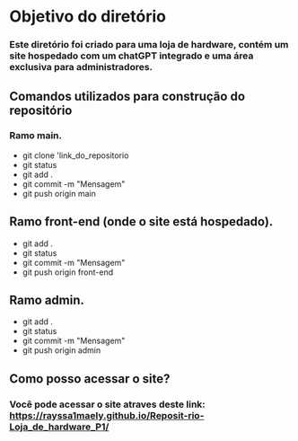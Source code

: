 # Objetivo do diretório
### Este diretório foi criado para uma loja de hardware, contém um site hospedado com um chatGPT integrado e uma área exclusiva para administradores.

## Comandos utilizados para construção do repositório

### Ramo main.
* git clone 'link_do_repositorio
* git status
* git add .
* git commit -m "Mensagem"
* git push origin main

## Ramo front-end (onde o site está hospedado).
* git add .
* git status
* git commit -m "Mensagem"
* git push origin front-end

## Ramo admin.
* git add .
* git status
* git commit -m "Mensagem"
* git push origin admin

## Como posso acessar o site?
### Você pode acessar o site atraves deste link: https://rayssa1maely.github.io/Reposit-rio-Loja_de_hardware_P1/
